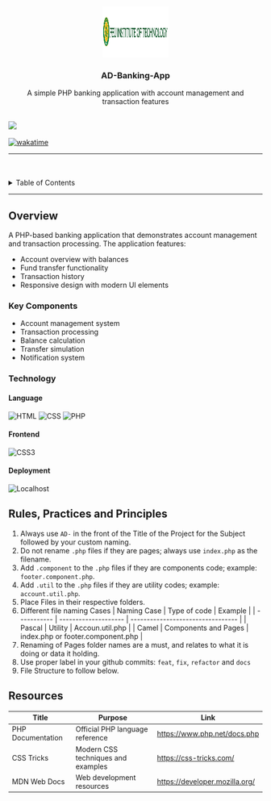 <a name="readme-top">

<br/>

<br />
<div align="center">
  <a href="https://github.com/yourusername/">
    <img src="/assets/img/feutechlogo.png" alt="FEUTECH Logo" width="130" height="100">
  </a>
  <h3 align="center">AD-Banking-App</h3>
</div>
<div align="center">
  A simple PHP banking application with account management and transaction features
</div>

<br />

![](https://visit-counter.vercel.app/counter.png?page=yourusername/AD-Banking-App)

[![wakatime](https://wakatime.com/badge/user/your-wakatime-id/project/your-project-id.svg)](https://wakatime.com/badge/user/your-wakatime-id/project/your-project-id)

---

<br />
<br />

<details>
  <summary>Table of Contents</summary>
  <ol>
    <li>
      <a href="#overview">Overview</a>
      <ol>
        <li>
          <a href="#key-components">Key Components</a>
        </li>
        <li>
          <a href="#technology">Technology</a>
        </li>
      </ol>
    </li>
    <li>
      <a href="#rule,-practices-and-principles">Rules, Practices and Principles</a>
    </li>
    <li>
      <a href="#resources">Resources</a>
    </li>
  </ol>
</details>

---

## Overview

A PHP-based banking application that demonstrates account management and transaction processing. The application features:

- Account overview with balances
- Fund transfer functionality
- Transaction history
- Responsive design with modern UI elements

### Key Components

- Account management system
- Transaction processing
- Balance calculation
- Transfer simulation
- Notification system

### Technology

#### Language
![HTML](https://img.shields.io/badge/HTML-E34F26?style=for-the-badge&logo=html5&logoColor=white)
![CSS](https://img.shields.io/badge/CSS-1572B6?style=for-the-badge&logo=css3&logoColor=white)
![PHP](https://img.shields.io/badge/PHP-777BB4?style=for-the-badge&logo=php&logoColor=white)

#### Frontend
![CSS3](https://img.shields.io/badge/CSS3-1572B6?style=for-the-badge&logo=css3&logoColor=white)

#### Deployment
![Localhost](https://img.shields.io/badge/Localhost-0A1A2F?style=for-the-badge&logo=localhost&logoColor=white)

## Rules, Practices and Principles

1. Always use `AD-` in the front of the Title of the Project for the Subject followed by your custom naming.
2. Do not rename `.php` files if they are pages; always use `index.php` as the filename.
3. Add `.component` to the `.php` files if they are components code; example: `footer.component.php`.
4. Add `.util` to the `.php` files if they are utility codes; example: `account.util.php`.
5. Place Files in their respective folders.
6. Different file naming Cases
   | Naming Case | Type of code         | Example                           |
   | ----------- | -------------------- | --------------------------------- |
   | Pascal      | Utility              | Accoun.util.php                   |
   | Camel       | Components and Pages | index.php or footer.component.php |
8. Renaming of Pages folder names are a must, and relates to what it is doing or data it holding.
9. Use proper label in your github commits: `feat`, `fix`, `refactor` and `docs`
10. File Structure to follow below.


## Resources

| Title | Purpose | Link |
|-------|---------|------|
| PHP Documentation | Official PHP language reference | https://www.php.net/docs.php |
| CSS Tricks | Modern CSS techniques and examples | https://css-tricks.com/ |
| MDN Web Docs | Web development resources | https://developer.mozilla.org/ |